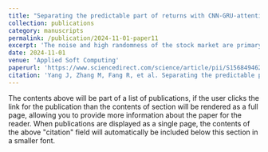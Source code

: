 ```yaml
---
title: "Separating the predictable part of returns with CNN-GRU-attention from inputs to predict stock returns"
collection: publications
category: manuscripts
permalink: /publication/2024-11-01-paper11
excerpt: 'The noise and high randomness of the stock market are primary obstacles to profitability. These factors cause stock returns to consist of short-term predictable and stock-specific residual parts. Therefore, it is beneficial to separate and model the two items for forecasting returns in the randomness environment. On this basis, we propose a novel Temporal Return Separation and Restore Forecasting (TRSRF) method. TRSRF first extracts price- and relation-based features from historical stock inputs and uses them to decompose and restore predictable and residual elements of historical returns , respectively. Then it forecasts these components based on historical values. We conducted experiments on the Chinese small and mid-cap, blue-chip, and large-cap indexes over ten years to compare with seven proposed baselines. On the three Chinese indexes our method separately exceeds 6%, 16%, and 22% absolute annualized returns than our baseline. The ablation study also proves the necessity of return decomposition and inter-stock relation modeling. We find that modeling inter-stock relations on small-cap stocks works better than on large-cap stocks. Furthermore, we prove our method might be an implicit ensemble model of the predictable and residual parts, which is why it works stability under various market conditions.'
date: 2024-11-01
venue: 'Applied Soft Computing'
paperurl: 'https://www.sciencedirect.com/science/article/pii/S1568494624008901'
citation: 'Yang J, Zhang M, Fang R, et al. Separating the predictable part of returns with CNN-GRU-attention from inputs to predict stock returns[J]. Applied Soft Computing, 2024, 165: 112116.'
---
```


The contents above will be part of a list of publications, if the user clicks the link for the publication than the contents of section will be rendered as a full page, allowing you to provide more information about the paper for the reader. When publications are displayed as a single page, the contents of the above "citation" field will automatically be included below this section in a smaller font.